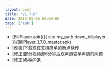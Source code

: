```yaml
---
layout: post
title: 'v1.7.0'
date: 2013-05-06 00:00:00
tags: ['apk']
---
```

- [BiliPlayer.apk]({{ site.my_path.down_biliplayer }}/BiliPlayer_1.7.0_master.apk)
- \[改善\]下载现在支持简单的断点续传
- \[修正\]部分视频源6分钟后双声道变单声道的问题
- \[修正\]各种闪退
